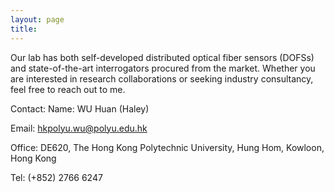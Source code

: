 ```yaml
---
layout: page
title:
---
```

Our lab has both self-developed distributed optical fiber sensors (DOFSs) and state-of-the-art interrogators procured from the market. Whether you are interested in research collaborations or seeking industry consultancy, feel free to reach out to me.

Contact:
Name: WU Huan (Haley)

Email: hkpolyu.wu@polyu.edu.hk

Office: DE620, The Hong Kong Polytechnic University, Hung Hom, Kowloon, Hong Kong

Tel: (+852) 2766 6247
